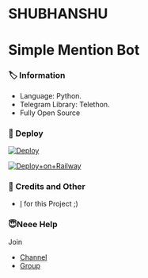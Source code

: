 # SHUBHANSHU
# Simple Mention Bot

### 🏷 Information
- Language: Python.
- Telegram Library: Telethon.
- Fully Open Source 

### 🚀 Deploy
[![Deploy](https://www.herokucdn.com/deploy/button.svg)](https://heroku.com/deploy?template=https://github.com/ImAddyXD/SimpleMentionBot)


[![Deploy+on+Railway](https://railway.app/button.svg)](https://railway.app/new/template?template=https://github.com/ImAddyXD/SimpleMentionBot&envs=API_HASH,API_ID,TOKEN)

### 🎯 Credits and Other
- [I](https://github.com/ImAddyXD) for this Project ;)

### 😇Neee Help
Join
- [Channel](https://t.me/RhythmOfficial)
- [Group](https://t.me/RhythmOff)
